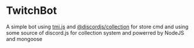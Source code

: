 # TwitchBot

A simple bot using [tmi.js]() and [@discordjs/collection]() for store cmd and using some source of discord.js for collection system and powerred by NodeJS and mongoose